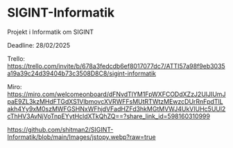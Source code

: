# SIGINT-Informatik
Projekt i Informatik om SIGINT

Deadline: 28/02/2025

Trello: https://trello.com/invite/b/678a3fedcdb6ef8017077dc7/ATTI57a98f9eb3035a19a39c24d39404b73c3508D8C8/sigint-informatik

Miro: https://miro.com/welcomeonboard/dFNvdTlYM1FpWXFCODdXZzJ2UlJIUmJpaE9ZL3kzMHdFTGdXS1VlbmovcXVRWFFsMUtRTWtzMEwzcDUrRnFpdTlLakh4Yy9xM0szMWFGSHNxWFhjdVFadHZFd3hkMGtMVWJ4UkVIUHc5UUl2cThHV3AvNjVoTnpEYytHcldXTkQhZQ==?share_link_id=598160310999

https://github.com/shitman2/SIGINT-Informatik/blob/main/Images/jstopy.webp?raw=true
